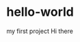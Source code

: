 # hello-world
my first project
Hi there <rp>
Dont have any idea what this stuff go like shit [del]
  
